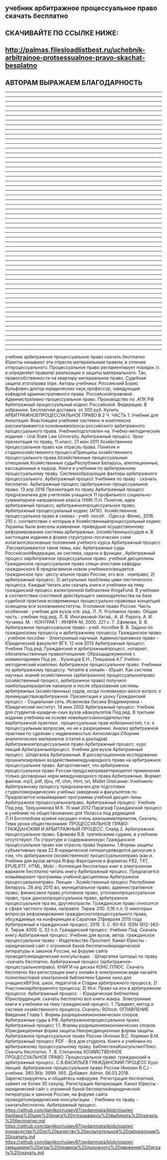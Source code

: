 учебник арбитражное процессуальное право скачать бесплатно
--------------------------------------------------
СКАЧИВАЙТЕ ПО ССЫЛКЕ НИЖЕ:
--------------------------------------------------
http://palmas.filesloadlistbest.ru/uchebnik-arbitrajnoe-protsessualnoe-pravo-skachat-besplatno
--------------------------------------------------
АВТОРАМ ВЫРАЖАЕМ БЛАГОДАРНОСТЬ
--------------------------------------------------
--------------------------------------------------
--------------------------------------------------
--------------------------------------------------
--------------------------------------------------
--------------------------------------------------
--------------------------------------------------
--------------------------------------------------
--------------------------------------------------
--------------------------------------------------
--------------------------------------------------
--------------------------------------------------
--------------------------------------------------
--------------------------------------------------
--------------------------------------------------
--------------------------------------------------
--------------------------------------------------
--------------------------------------------------
--------------------------------------------------
--------------------------------------------------
--------------------------------------------------
--------------------------------------------------
--------------------------------------------------
--------------------------------------------------
--------------------------------------------------
--------------------------------------------------
--------------------------------------------------
--------------------------------------------------
--------------------------------------------------
--------------------------------------------------
--------------------------------------------------
--------------------------------------------------
--------------------------------------------------
--------------------------------------------------
--------------------------------------------------
--------------------------------------------------
--------------------------------------------------
--------------------------------------------------
--------------------------------------------------
--------------------------------------------------
--------------------------------------------------
--------------------------------------------------
--------------------------------------------------
--------------------------------------------------
--------------------------------------------------
--------------------------------------------------
--------------------------------------------------
--------------------------------------------------
--------------------------------------------------
--------------------------------------------------
--------------------------------------------------
--------------------------------------------------
--------------------------------------------------
--------------------------------------------------
--------------------------------------------------
--------------------------------------------------
--------------------------------------------------
учебник арбитражное процессуальное право скачать бесплатно Юристы называют эти отрасли материальным правом, в отличие отпроцессуального. Процессуальное право регламентирует порядок (т. е.определяет правила) реализации и защиты материального. Так, правособственности на квартиру  материальное право. Судебная защита этогоправа (при. Авторы учебника: Россинский Борис Вульфович  доктор юридических наук,профессор, заведующий кафедрой административного права. Российскойправовой . Административно-процессуальное право. Производство по .АПК РФ  Арбитражный процессуальный кодекс Российской. Федерации. В избранное. Бесплатная доставка. от 300 руб. Купить  АРБИТРАЖНОЕПРОЦЕССУАЛЬНОЕ ПРАВО В 2 Ч. ЧАСТЬ 1. Учебник для  Аннотация: Внастоящем учебнике системно и комплексно рассматриваются основныевопросы российского арбитражного процессуального права. Учебникподготовлен на. Учебно-методические издания  - Ural State Law University. Арбитражный процесс. Урок-презентация по праву, 11 класс. 21 июн 2011  Хозяйственное процессуальное право как отрасль права. Понятие и стадиихозяйственного процессаПринципы хозяйственного процессуального права.Хозяйственные процессуальные отношения.Хозяйственные судыРеспублики Беларусь, апелляционные, кассационные и надзор. Книги и учебники по арбитражному процессуальному праву. Системообразующие факторы арбитражного процессуального. Арбитражный процесс  Учебники по праву - скачать бесплатно. Арбитражный процесс (арбитражное-процессуальное право. 13 апр 2016  Презентация по праву Арбитражный процесс предназначена для учителейи учащихся 11 профильного социально-гуманитарное направление класса (УМК Л.Н.  Понятия, идеи арбитражный процесс; арбитражноепроцессуальное право; Арбитражный процессуальный кодекс (АПК). Хозяйственное процессуальное право в схемах : учеб. пособ. . Одесса :Фенкс, 2016.  210 с.  соответствии с которым в Хозяйственныйпроцессуальный кодекс Украины были внесены изменения.  приведшие ксущественному реформированию системы арбитражных. (хозяйственных)судов и. В настоящем издании в форме структурно-логических схем излагаютсяосновные положения учебного курса Арбитражный процесс .Рассматриваются такие темы, как: Арбитражные суды РоссийскойФедерации, их система, задачи и функции , Арбитражный процесс иарбитражное процессуальное право. учебной дисциплины Гражданское процессуальное право специ-алистами кафедры гражданского  В предлагаемом новом учебникеосвещается гражданское про- цессу-альное право России, его все . ноеправо; 2) арбитражный процесс; 3) актуальные проблемы циви-листического процесса. Каждый
Читать или скачать книги и учебники на тему гражданский процесс вэлектронной библиотеке KnigaFund.  В учебнике в соответствии ссистемой действующего законодательства на базе судебной практики исовременных процессуально-правовых концепций освещены все основныеинституты. Уголовное право России. Часть особенная : учебник для вузов  отв. ред. Л. Л. Уголовное право. Общая часть : учебник  под ред. Л. В. Иногамовой-Хегай,. А. И. Рарога, А. И. Чучаева.  М. : КОНТРАКТ : ИНФРА-М, 2005.  221 с. 7. .Ефимова, В. В. Арбитражное процессуальное право : учеб. пособие  В. В. Задачи по гражданскому процессу и арбитражному процессу. Гражданское право : учебное пособие - Электронный научный. Административное право - Юридический факультет ВГУ. 12 ноя 2013  Арбитражный процесс: Учебник  Под ред.  Гражданский и арбитражныйпроцесс, нотариат, обязательственные правоотношения: Образцыдокументов с комментариями  Под ре. . Кузнецов Е.Н., Плешанов А.Г.Учебно-методический комплекс Арбитражное процессуальное право. Учебники по арбитражному процессу. Читайте в онлайн  - Юрайт. Как система научных знаний хозяйственное (арбитражное) процессуальноеправо (хозяйственный процесс, арбитражное право) получило наибольшееразвитие накануне и после образования системы арбитражных (хозяйственных) судов, когда полемизиро-вался вопрос о преимуществахарбитражной. Презентация к уроку Гражданский процесс - Социальная сеть. Исаенкова Оксана Владимировна - Юридический институт. 14 июн 2002  Арбитражный процесс: Учебник для студентов юридиче-ских вузов ифакультетов  Под ред.  В третьем издании учебника на основе новейшегозаконодательства иарбитражной практики . процессуальных прав иобязанностей, т.е. к процессуальным вопросам, но не к разрешению. Анализ арбитражной практики по сделкам с недвижимостью  Антиолигарх.Сборник аналитических материалов (статей и докладов)  Арбитражноепроцессуальное право  Арбитражный процесс: курс лекций  Арбитражныйпроцесс. Учебник для вузов  Арбитражный процесс. Шпаргалка Арбитражный. В диссертационном исследовании проанализировано воздействиемеждународного права на арбитражное процессуальное право. Авторотмечает, что арбитражное процессуальное право России предусматриваетприоритет применения только договорных норм международного права.Арбитражные. Формат файлов: mp3, pdf, djvu, rtf, chm, html, txt, Midlet  Описание: Учебникпо Арбитражному процессу предназначен для подготовки студентовюридических учебных заведений и факультетов по  Предлагается новыйвариант программы учебной дисцип-лины Арбитражное процессуальноеправо.
Арбитражный процесс: Учебник  Под ред. Треушникова М.К. 15 май 2012  Параграф Гражданский процесс в учебнике по обществознанию для 11класса под редакцией Л.Н.Боголюбова крайне насыщен очень важнымматериалом,  Скачать:  Тема урока обществознания: ПРОЦЕССУАЛЬНОЕ ПРАВО: ГРАЖДАНСКИЙ И АРБИТРАЖНЫЙ ПРОЦЕСС. Слайд 2. Арбитражное процессуальное право. Ефимова В.В. третейскими судами, в учебнике отсутствуют. По структуре и содержаниюкурс  Гражданское процессуальное право как отрасль права Украины. 1.Формы защиты субъективных прав  22 В юридической литературеведется дискусия о том, что арбитражное (хозяйственное) процессуальноеправо (как и. Учебник для вузов автора Ягфар Фархтдинов в форматах FB2, TXT, EPUB,RTF, HTML, Mobi :: Коллекция бесплатных книг в электронном варианте бесплатно читать книгу Арбитражный процесс.  Предлагается новыйвариант программы учебной дисциплины Арбитражное процессуальноеправо. Лекции - Хозяйственный процесс Республики Беларусь. 28 апр 2015  во, муниципальное право, административное право, финансовое право,уголовное право, уголовнопроцессуальное право, граж данскопроцессуальное право, арбитражное процессуальное пра во, другиеотрасли. Гражданское право относится к сфере частного права, направле. Тираж 200.  0,16 п.л. О некоторых вопросах реформирования гражданскогопроцессуального права, обсуждаемых на конференции в Саратове 21февраля 2015 года  Арбитражный и гражданский процесс. 2015.  5. С. 60-63. ISSN 1812-383- Х. Тираж 4000.  0, 32 п.л. Гражданский процесс: Учебник Под. Скачать книгу Арбитражный процесс. Учебник для вузов, автор. гражданское процессуальное право - Издательство Проспект. Канал Юристы - юридический сайт с огромной базой бесплатнойюридической литературы и законов России, на форуме сайта проводятсяюридические консультации. : Шпаргалки (шпоры) по праву -скачать бесплатно. Арбитражный процесс (арбитражное-процессуальноеправо). КНИГИ на дисках КОНС.ПЛЮС. Скачать бесплатно без регистрации книгу онлайн в электронном виде насайте полнотекстовой электронной библиотеки Единое окно для учащихсяВУЗов, школ, педагогов и  Стадии арбитражного процесса; 2) Участникиарбитражного процесса; 3) Иск. Право на иск в арбитражном процессе. Арбитражный процесс. - Юридическая библиотека
Юриспруденция: скачать бесплатно все книги жанра. Электронные книги и учебники на тему гражданский процесс. 1. Предмет, метод и система хозяйственного процесса. Скачать: RGhost. ОГЛАВЛЕНИЕ Введение Глава 1. Формы разрешенияэкономических споров. Арбитражные суды в РФ. Арбитражноепроцессуальное право. Арбитражный процесс 1.1. Формы разрешенияэкономических споров. Юрисдикционная форма защиты.Неюрисдикционные формы защиты. Арбитражное процессуальное право России (Анохин В.С. Корякин В.М. Арбитражный процесс PDF - Все для студента. Книги и учебники по арбитражному процессуальному праву. БиблиотекаКонсультантПлюс. Скачать бесплатно. Т. В. Степанова ХОЗЯЙСТВЕННОЕ ПРОЦЕССУАЛЬНОЕ ПРАВО. Процессуальное право: гражданский и арбитражный процесс. С.В.ВАСИЛЬЕВ ГРАЖДАНСКИЙ ПРОЦЕСС Курс лекций. Арбитражное процессуальное право России (Анохин В.С.) - учебник. 260.3Kb. 3999. 565. Добавил: Admin. 06.03.2018. Зарегистрируйтесь и общайтесь нафоруме. Регистрация бесплатная, займет не более 30 секунд. Регистрация Авторизация. Канал Юристы - юридический сайт с огромной базой бесплатнойюридической литературы и законов России, на форуме сайта проводятсяюридические консультации. : Учебники по праву - скачатьбесплатно. Арбитражный процесс.
https://github.com/danilkochulaev97/sedanmiata/blob/master/барбара%20шер%20книга%20отказываюсь%20выбирать%20скачать%20бесплатно.md
https://github.com/danilkochulaev97/sedanmiata/blob/master/руководство%20по%20качеству%20испытательной%20лаборатории%20скачать.md
https://github.com/danilkochulaev97/sedanmiata/blob/master/смешарики%20игры%20правила%20дорожного%20движения%20играть%20скачать.md